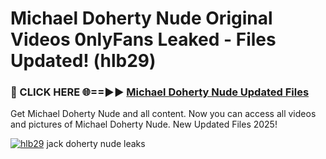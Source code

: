 # Michael Doherty Nude Original Videos 0nlyFans Leaked - Files Updated! (hlb29)

<h3>🔴 CLICK HERE 🌐==►► <a href="https://tinyurl.com/5h6xmrr3" rel="nofollow">Michael Doherty Nude Updated Files</a></h3>

Get Michael Doherty Nude and all content. Now you can access all videos and pictures of Michael Doherty Nude. New Updated Files 2025!

[![hlb29](https://i.imgur.com/KVD873Z.gif)](https://tinyurl.com/5h6xmrr3)
jack doherty nude leaks
